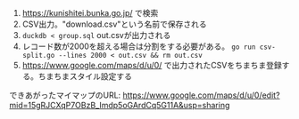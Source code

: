 1. https://kunishitei.bunka.go.jp/ で検索
1. CSV出力。"download.csv"という名前で保存される
1. `duckdb < group.sql` out.csvが出力される
1. レコード数が2000を超える場合は分割をする必要がある。 `go run csv-split.go --lines 2000 < out.csv && rm out.csv`
1. https://www.google.com/maps/d/u/0/ で出力されたCSVをちまちま登録する。ちまちまスタイル設定する

できあがったマイマップのURL: https://www.google.com/maps/d/u/0/edit?mid=15gRJCXqP7OBzB_Imdp5oGArdCq5G11A&usp=sharing
